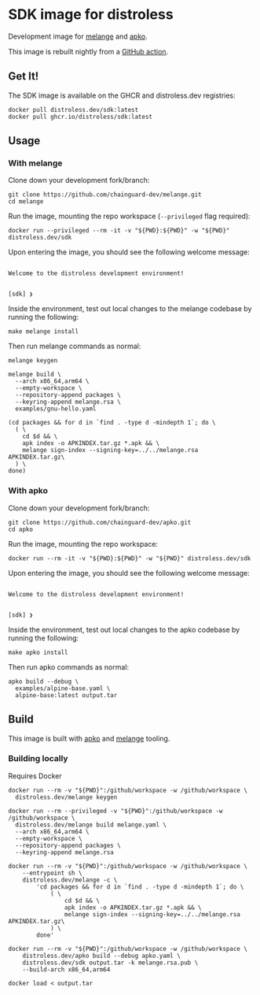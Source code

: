 # SDK image for distroless

Development image for [melange](https://github.com/chainguard-dev/melange)
and [apko](https://github.com/chainguard-dev/apko).

This image is rebuilt nightly from a
[GitHub action](https://github.com/distroless/sdk/blob/main/.github/workflows/release.yaml).

## Get It!

The SDK image is available on the GHCR and distroless.dev registries:

```
docker pull distroless.dev/sdk:latest
docker pull ghcr.io/distroless/sdk:latest
```

## Usage

### With melange

Clone down your development fork/branch:

```
git clone https://github.com/chainguard-dev/melange.git
cd melange
```

Run the image, mounting the repo workspace (`--privileged` flag required):

```
docker run --privileged --rm -it -v "${PWD}:${PWD}" -w "${PWD}" distroless.dev/sdk
```

Upon entering the image, you should see the following welcome message:

```

Welcome to the distroless development environment!


[sdk] ❯
```

Inside the environment, test out local changes to the melange codebase
by running the following:

```
make melange install
```

Then run melange commands as normal:

```
melange keygen

melange build \
  --arch x86_64,arm64 \
  --empty-workspace \
  --repository-append packages \
  --keyring-append melange.rsa \
  examples/gnu-hello.yaml

(cd packages && for d in `find . -type d -mindepth 1`; do \
  ( \
    cd $d && \
    apk index -o APKINDEX.tar.gz *.apk && \
    melange sign-index --signing-key=../../melange.rsa APKINDEX.tar.gz\
  ) \
done)
```

### With apko

Clone down your development fork/branch:

```
git clone https://github.com/chainguard-dev/apko.git
cd apko
```

Run the image, mounting the repo workspace:

```
docker run --rm -it -v "${PWD}:${PWD}" -w "${PWD}" distroless.dev/sdk
```

Upon entering the image, you should see the following welcome message:

```

Welcome to the distroless development environment!


[sdk] ❯
```

Inside the environment, test out local changes to the apko codebase
by running the following:

```
make apko install
```

Then run apko commands as normal:

```
apko build --debug \
  examples/alpine-base.yaml \
  alpine-base:latest output.tar
```

## Build

This image is built with [apko](https://github.com/chainguard-dev/apko) and
[melange](https://github.com/chainguard-dev/melange) tooling.

### Building locally

Requires Docker

```
docker run --rm -v "${PWD}":/github/workspace -w /github/workspace \
  distroless.dev/melange keygen
```

```
docker run --rm --privileged -v "${PWD}":/github/workspace -w /github/workspace \
  distroless.dev/melange build melange.yaml \
  --arch x86_64,arm64 \
  --empty-workspace \
  --repository-append packages \
  --keyring-append melange.rsa
```

```
docker run --rm -v "${PWD}":/github/workspace -w /github/workspace \
    --entrypoint sh \
    distroless.dev/melange -c \
        'cd packages && for d in `find . -type d -mindepth 1`; do \
            ( \
                cd $d && \
                apk index -o APKINDEX.tar.gz *.apk && \
                melange sign-index --signing-key=../../melange.rsa APKINDEX.tar.gz\
            ) \
        done'
```

```
docker run --rm -v "${PWD}":/github/workspace -w /github/workspace \
    distroless.dev/apko build --debug apko.yaml \
    distroless.dev/sdk output.tar -k melange.rsa.pub \
    --build-arch x86_64,arm64
```

```
docker load < output.tar
```
